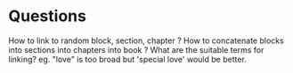 # Questions
How to link to random block, section, chapter ?
How to concatenate blocks into sections into chapters into book ?
What are the suitable terms for linking? eg. "love" is too broad but 'special love' would be better. 
